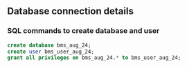 ## Database connection details
### SQL commands to create database and user
```sql
create database bms_aug_24;
create user bms_user_aug_24;
grant all privileges on bms_aug_24.* to bms_user_aug_24;
```
